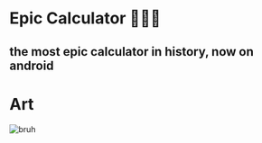 # Epic Calculator 💯😱😱
## the most epic calculator in history, now on android
# Art
![bruh](https://i.ibb.co/L1nzDVb/BESTICONEVER.png)
